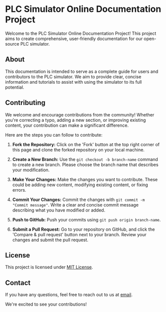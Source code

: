 # PLC Simulator Online Documentation Project

Welcome to the PLC Simulator Online Documentation Project! This project aims to create comprehensive, user-friendly documentation for our open-source PLC simulator. 

## About

This documentation is intended to serve as a complete guide for users and contributors to the PLC simulator. We aim to provide clear, concise information and tutorials to assist with using the simulator to its full potential. 

## Contributing

We welcome and encourage contributions from the community! Whether you're correcting a typo, adding a new section, or improving existing content, your contribution can make a significant difference.

Here are the steps you can follow to contribute:

1. **Fork the Repository:** Click on the 'Fork' button at the top right corner of this page and clone the forked repository on your local machine.

2. **Create a New Branch:** Use the `git checkout -b branch-name` command to create a new branch. Please choose the branch name that describes your modification.

3. **Make Your Changes:** Make the changes you want to contribute. These could be adding new content, modifying existing content, or fixing errors.

4. **Commit Your Changes:** Commit the changes with `git commit -m "Commit message"`. Write a clear and concise commit message describing what you have modified or added.

5. **Push to GitHub:** Push your commits using `git push origin branch-name`.

6. **Submit a Pull Request:** Go to your repository on GitHub, and click the 'Compare & pull request' button next to your branch. Review your changes and submit the pull request.

## License

This project is licensed under [MIT License](LICENSE).

## Contact

If you have any questions, feel free to reach out to us at [email](mailto:info@codingplc.com).

We're excited to see your contributions!
